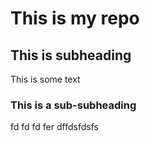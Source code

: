 # This is my repo
## This is subheading
This is some text
### This is a sub-subheading
fd
fd
fd
fer
dffdsfdsfs




















































































































































































































































































































































































































































































































































































































































































































































































































































































































































































































































































































































































































































































































































































































































































































































































































































































































































































































































































































































































































































































































































































































































































































































